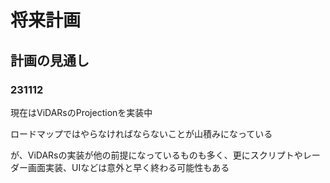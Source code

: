 # 将来計画

## 計画の見通し

### 231112

現在はViDARsのProjectionを実装中

ロードマップではやらなければならないことが山積みになっている

が、ViDARsの実装が他の前提になっているものも多く、更にスクリプトやレーダー画面実装、UIなどは意外と早く終わる可能性もある
